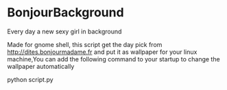 # BonjourBackground
Every day a new sexy girl in background

Made for gnome shell, this script get the day pick from http://dites.bonjourmadame.fr and put it as wallpaper for your linux machine,You can add the following command to your startup to change the wallpaper automatically

python script.py
